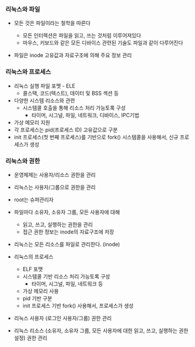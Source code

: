 ### 리눅스와 파일

-   모든 것은 파일이라는 철학을 따른다

    -   모든 인터렉션은 파일을 읽고, 쓰는 것처럼 이루어져있다
    -   마우스, 키보드와 같은 모든 디바이스 관련된 기술도 파일과 같이 다루어진다

-   파일은 inode 고유값과 자료구조에 의해 주요 정보 관리

### 리눅스와 프로세스

-   리눅스 실행 파일 포멧 - ELE
    -   콜스택, 코드(텍스트), 데이터 및 BSS 섹션 등
-   다양한 시스템 리소스와 관련
    -   시스템콜 호출을 통해 리소스 처리 가능토록 구성
        -   타이머, 시그널, 파일, 네트워크, 디바이스, IPC기법
-   가상 메모리 지원
-   각 프로세스는 pid(프로세스 ID) 고유값으로 구분
-   init 프로세스(첫 번째 프로세스)를 기반으로 fork() 시스템콜을 사용해서, 신규 프로세스가 생성

### 리눅스와 권한

-   운영체제는 사용자/리소스 권한을 관리
-   리눅스는 사용자/그룹으로 권한을 관리
-   root는 슈퍼관리자
-   파일마다 소유자, 소유자 그룹, 모든 사용자에 대해

    -   읽고, 쓰고, 실행하는 권한을 관리
    -   접근 권한 정보는 inode의 자료구조에 저장

-   리눅스는 모든 리소스를 파일로 관리한다. (inode)
-   리눅스의 프로세스
    -   ELF 포맷
    -   시스템콜 기반 리소스 처리 가능토록 구성
        -   타이머, 시그널, 파일, 네트워크 등
    -   가상 메모리 사용
    -   pid 기반 구분
    -   init 프로세스 기반 fork() 사용해서, 프로세스가 생성
-   리눅스 사용자 (로그인 사용자/그룹) 권한 관리
-   리눅스 리소스 (소유자, 소유자 그룹, 모든 사용자에 대한 읽고, 쓰고, 실행하는 권한 설정) 권한 관리
